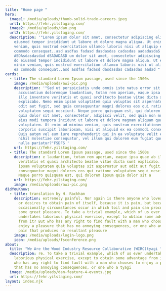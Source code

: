 ```yaml
---
title: "Home page "
hero:
  image1: /media/uploads/thumb-solid-trade-careers.jpeg
  url1: https://fehr.yilstaging.com/
  image2: /media/uploads/dan.png
  url2: https://fehr.yilstaging.com/
  description: '"Lorem ipsum dolor sit amet, consectetur adipiscing elit, sed do
    eiusmod tempor incididunt ut labore et dolore magna aliqua. Ut enim ad minim
    veniam, quis nostrud exercitation ullamco laboris nisi ut aliquip ex ea
    commodo consequat..asd asdfas fadasd dasdasdas cadasdas aadadasdaS
    ASDAsdasdasdad dSADADASD um dolor sit amet, consectetur adipiscing elit, sed
    do eiusmod tempor incididunt ut labore et dolore magna aliqua. Ut enim ad
    minim veniam, quis nostrud exercitation ullamco laboris nisi ut aliquip ex
    ea commodo consequat..asd asdfas fadasd dasdasdas cadasdas aadad "'
cards:
  - title: The standard Lorem Ipsum passage, used since the 1500s
    image: /media/uploads/awi-pic.png
    description: '"Sed ut perspiciatis unde omnis iste natus error sit voluptatem
      accusantium doloremque laudantium, totam rem aperiam, eaque ipsa quae ab
      illo inventore veritatis et quasi architecto beatae vitae dicta sunt
      explicabo. Nemo enim ipsam voluptatem quia voluptas sit aspernatur aut
      odit aut fugit, sed quia consequuntur magni dolores eos qui ratione
      voluptatem sequi nesciunt. Neque porro quisquam est, qui dolorem ipsum
      quia dolor sit amet, consectetur, adipisci velit, sed quia non numquam
      eius modi tempora incidunt ut labore et dolore magnam aliquam quaerat
      voluptatem. Ut enim ad minima veniam, quis nostrum exercitationem ullam
      corporis suscipit laboriosam, nisi ut aliquid ex ea commodi consequatur?
      Quis autem vel eum iure reprehenderit qui in ea voluptate velit esse quam
      nihil molestiae consequatur, vel illum qui dolorem eum fugiat quo voluptas
      nulla pariatur?"FSDFS '
    url: https://fehr.yilstaging.com/
  - title: The standard Lorem Ipsum passage, used since the 1500s
    description: e laudantium, totam rem aperiam, eaque ipsa quae ab illo inventore
      veritatis et quasi architecto beatae vitae dicta sunt explicabo. Nemo enim
      ipsam voluptatem quia voluptas sit aspernatur aut odit aut fugit, sed quia
      consequuntur magni dolores eos qui ratione voluptatem sequi nesciunt.
      Neque porro quisquam est, qui dolorem ipsum quia dolor sit a
    url: https://fehr.yilstaging.com/
    image: /media/uploads/awi-pic.png
didYouKnow:
  - title: translation by H. Rackham
    description: extremely painful. Nor again is there anyone who loves or pursues
      or desires to obtain pain of itself, because it is pain, but because
      occasionally circumstances occur in which toil and pain can procure him
      some great pleasure. To take a trivial example, which of us ever
      undertakes laborious physical exercise, except to obtain some advantage
      from it? But who has any right to find fault with a man who chooses to
      enjoy a pleasure that has no annoying consequences, or one who avoids a
      pain that produces no resultant pleasure
    image: /media/uploads/login-logo.png
    icon: /media/uploads/fsconference.png
about:
  title: "We Are the Wood Industry Resource Collaborative (WIRC)tyagi "
  description: re. To take a trivial example, which of us ever undertakes
    laborious physical exercise, except to obtain some advantage from it? But
    who has any right to find fault with a man who chooses to enjoy a pleasure
    that has no annoying consequences, or one who a tyagi
  image: /media/uploads/dan-feature-4-events.jpg
  url: https://fehr.yilstaging.com/
layout: index.njk
---
```

